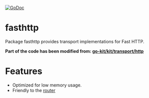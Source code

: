 [![GoDoc](https://godoc.org/github.com/wencan/kit-plugins/transport/fasthttp?status.svg)](https://godoc.org/github.com/wencan/kit-plugins/transport/fasthttp)

# fasthttp
Package fasthttp provides transport implementations for Fast HTTP.

**Part of the code has been modified from: [go-kit/kit/transport/http](https://github.com/go-kit/kit/tree/master/transport/http)**

# Features
* Optimized for low memory usage.
* Friendly to the [router](https://github.com/fasthttp/router)